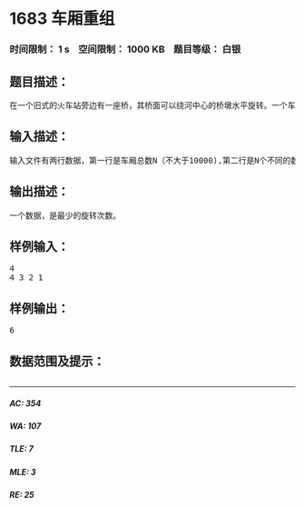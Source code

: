 # 1683 车厢重组   
### 时间限制： 1 s&nbsp;&nbsp;&nbsp;&nbsp;空间限制： 1000 KB&nbsp;&nbsp;&nbsp;&nbsp;题目等级： 白银  
## 题目描述：  

<pre>
在一个旧式的火车站旁边有一座桥，其桥面可以绕河中心的桥墩水平旋转。一个车站的职工发现桥的长度最多能容纳两节车厢，如果将桥旋转180度，则可以把相邻两节车厢的位置交换，用这种方法可以重新排列车厢的顺序。于是他就负责用这座桥将进站的车厢按车厢号从小到大排列。他退休后，火车站决定将这一工作自动化，其中一项重要的工作是编一个程序，输入初始的车厢顺序，计算最少用多少步就能将车厢排序。
</pre>
  
  
## 输入描述：  

<pre>
输入文件有两行数据，第一行是车厢总数N（不大于10000),第二行是N个不同的数表示初始的车厢顺序。
</pre>
  
  
## 输出描述：  

<pre>
一个数据，是最少的旋转次数。
</pre>
  
  
## 样例输入：  

<pre>
4
4 3 2 1 
</pre>
  
  
## 样例输出：  

<pre>
6
</pre>
  
  
## 数据范围及提示：  

<pre>
</pre>
  
  
***  

##### AC: 354  
##### WA: 107  
##### TLE: 7  
##### MLE: 3  
##### RE: 25  
